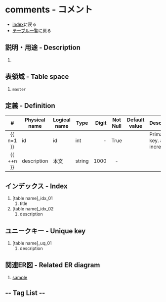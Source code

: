 # comments - コメント
- [index](/)に戻る
- [テーブル一覧](../list_tables.md)に戻る

## 説明・用途 - Description
1. <GreenBadge text="T.B.D." />

## 表領域 - Table space
1. `master`

## 定義 - Definition

|     #     | Physical name | Logical name | Type   | Digit | Not Null | Default value | Description                 |
| :-------: | ------------- | ------------ | ------ | ----: | :------: | ------------- | --------------------------- |
| {{ n=1 }} | id            | id           | int    |     - |   True   |               | Primary key. auto increment |
| {{ ++n }} | description   | 本文         | string |  1000 |    -     |               |                             |

## インデックス - Index
1. [table name]_idx_01
    1. title
1. [table name]_idx_02
    1. description

## ユニークキー - Unique key
1. [table name]_uq_01
    1. description

## 関連ER図 - Related ER diagram
1. [sample](../er/sample.md)

## -- Tag List --
<TagList />
